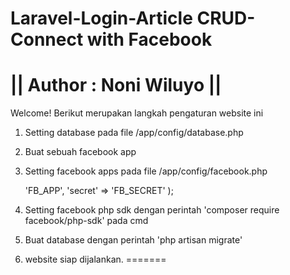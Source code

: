 Laravel-Login-Article CRUD-Connect with Facebook
================================================
||            Author : Noni Wiluyo            ||
================================================

Welcome!
Berikut merupakan langkah pengaturan website ini
1. Setting database pada file /app/config/database.php
2. Buat sebuah facebook app 
3. Setting facebook apps pada file /app/config/facebook.php

	<?php
		//app/config/facebook.php
		// Facebook app Config
		return array(
			'appId' => 'FB_APP',
			'secret' => 'FB_SECRET'
		);

4. Setting facebook php sdk dengan perintah 'composer require facebook/php-sdk' pada cmd
5. Buat database dengan perintah 'php artisan migrate'
6. website siap dijalankan.
=======
